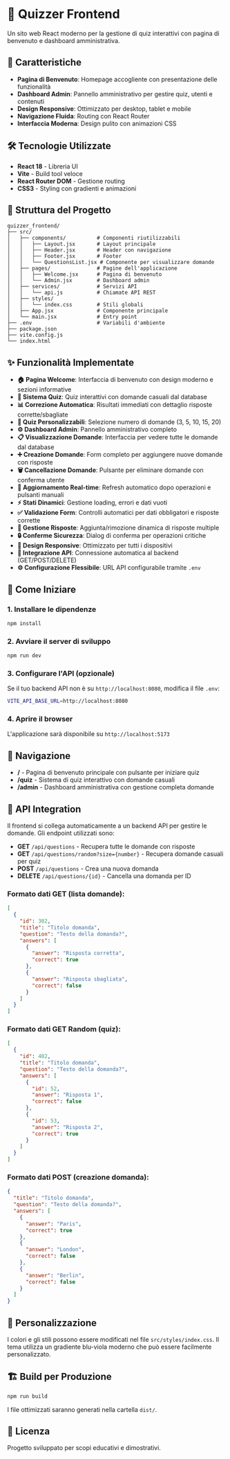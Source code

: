 # 🧠 Quizzer Frontend

Un sito web React moderno per la gestione di quiz interattivi con pagina di benvenuto e dashboard amministrativa.

## 🚀 Caratteristiche

- **Pagina di Benvenuto**: Homepage accogliente con presentazione delle funzionalità
- **Dashboard Admin**: Pannello amministrativo per gestire quiz, utenti e contenuti
- **Design Responsive**: Ottimizzato per desktop, tablet e mobile
- **Navigazione Fluida**: Routing con React Router
- **Interfaccia Moderna**: Design pulito con animazioni CSS

## 🛠️ Tecnologie Utilizzate

- **React 18** - Libreria UI
- **Vite** - Build tool veloce
- **React Router DOM** - Gestione routing
- **CSS3** - Styling con gradienti e animazioni

## 📁 Struttura del Progetto

```
quizzer_frontend/
├── src/
│   ├── components/          # Componenti riutilizzabili
│   │   ├── Layout.jsx       # Layout principale
│   │   ├── Header.jsx       # Header con navigazione
│   │   ├── Footer.jsx       # Footer
│   │   └── QuestionsList.jsx # Componente per visualizzare domande
│   ├── pages/               # Pagine dell'applicazione
│   │   ├── Welcome.jsx      # Pagina di benvenuto
│   │   └── Admin.jsx        # Dashboard admin
│   ├── services/            # Servizi API
│   │   └── api.js           # Chiamate API REST
│   ├── styles/
│   │   └── index.css        # Stili globali
│   ├── App.jsx              # Componente principale
│   └── main.jsx             # Entry point
├── .env                     # Variabili d'ambiente
├── package.json
├── vite.config.js
└── index.html
```

## ✨ Funzionalità Implementate

- **🏠 Pagina Welcome**: Interfaccia di benvenuto con design moderno e sezioni informative
- **🧠 Sistema Quiz**: Quiz interattivi con domande casuali dal database
- **📊 Correzione Automatica**: Risultati immediati con dettaglio risposte corrette/sbagliate
- **🎯 Quiz Personalizzabili**: Selezione numero di domande (3, 5, 10, 15, 20)
- **⚙️ Dashboard Admin**: Pannello amministrativo completo
- **📋 Visualizzazione Domande**: Interfaccia per vedere tutte le domande dal database
- **➕ Creazione Domande**: Form completo per aggiungere nuove domande con risposte
- **🗑️ Cancellazione Domande**: Pulsante per eliminare domande con conferma utente
- **🔄 Aggiornamento Real-time**: Refresh automatico dopo operazioni e pulsanti manuali
- **⚡ Stati Dinamici**: Gestione loading, errori e dati vuoti
- **✅ Validazione Form**: Controlli automatici per dati obbligatori e risposte corrette
- **🎯 Gestione Risposte**: Aggiunta/rimozione dinamica di risposte multiple
- **🔒 Conferme Sicurezza**: Dialog di conferma per operazioni critiche
- **🎨 Design Responsive**: Ottimizzato per tutti i dispositivi
- **🔌 Integrazione API**: Connessione automatica al backend (GET/POST/DELETE)
- **⚙️ Configurazione Flessibile**: URL API configurabile tramite `.env`

## 🚀 Come Iniziare

### 1. Installare le dipendenze
```bash
npm install
```

### 2. Avviare il server di sviluppo
```bash
npm run dev
```

### 3. Configurare l'API (opzionale)
Se il tuo backend API non è su `http://localhost:8080`, modifica il file `.env`:
```bash
VITE_API_BASE_URL=http://localhost:8080
```

### 4. Aprire il browser
L'applicazione sarà disponibile su `http://localhost:5173`

## 📱 Navigazione

- **/** - Pagina di benvenuto principale con pulsante per iniziare quiz
- **/quiz** - Sistema di quiz interattivo con domande casuali
- **/admin** - Dashboard amministrativa con gestione completa domande

## 🔌 API Integration

Il frontend si collega automaticamente a un backend API per gestire le domande. Gli endpoint utilizzati sono:

- **GET** `/api/questions` - Recupera tutte le domande con risposte
- **GET** `/api/questions/random?size={number}` - Recupera domande casuali per quiz
- **POST** `/api/questions` - Crea una nuova domanda
- **DELETE** `/api/questions/{id}` - Cancella una domanda per ID

### Formato dati GET (lista domande):
```json
[
  {
    "id": 302,
    "title": "Titolo domanda",
    "question": "Testo della domanda?",
    "answers": [
      {
        "answer": "Risposta corretta",
        "correct": true
      },
      {
        "answer": "Risposta sbagliata",
        "correct": false
      }
    ]
  }
]
```

### Formato dati GET Random (quiz):
```json
[
  {
    "id": 402,
    "title": "Titolo domanda",
    "question": "Testo della domanda?",
    "answers": [
      {
        "id": 52,
        "answer": "Risposta 1",
        "correct": false
      },
      {
        "id": 53,
        "answer": "Risposta 2", 
        "correct": true
      }
    ]
  }
]
```

### Formato dati POST (creazione domanda):
```json
{
  "title": "Titolo domanda",
  "question": "Testo della domanda?",
  "answers": [
    {
      "answer": "Paris",
      "correct": true
    },
    {
      "answer": "London",
      "correct": false
    },
    {
      "answer": "Berlin",
      "correct": false
    }
  ]
}
```

## 🎨 Personalizzazione

I colori e gli stili possono essere modificati nel file `src/styles/index.css`. Il tema utilizza un gradiente blu-viola moderno che può essere facilmente personalizzato.

## 🏗️ Build per Produzione

```bash
npm run build
```

I file ottimizzati saranno generati nella cartella `dist/`.

## 📄 Licenza

Progetto sviluppato per scopi educativi e dimostrativi. 